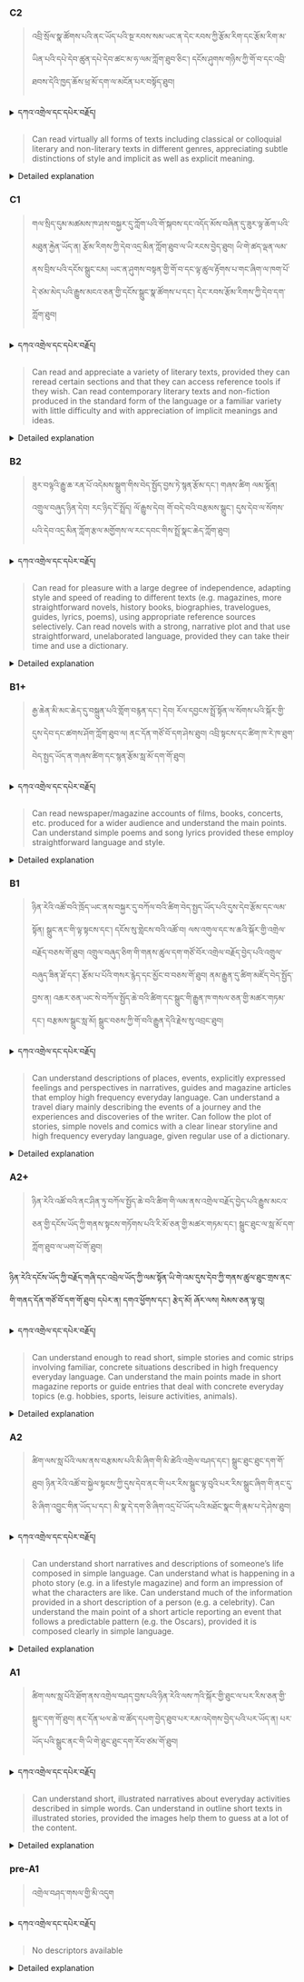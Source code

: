 ### C2
<!-- panels:start -->
<!-- div:left-panel -->

>འབྲི་སྲོལ་སྣ་ཚོགས་པའི་ནང་ཡོད་པའི་སྔ་རབས་སམ་ཡང་ན་དེང་རབས་ཀྱི་རྩོམ་རིག་དང་རྩོམ་རིག་མ་ཡིན་པའི་དཔེ་དེབ་ཚུན་དཔེ་དེབ་ཚང་མ་ཧ་ལམ་ཀློག་ཐུབ་ཅིང་། དངོས་ཤུགས་གཉིས་ཀྱི་གོ་བ་དང་འབྲི་ཐབས་དེའི་ཁྱད་ཆོས་ཕྲ་མོ་དག་ལ་མངོན་པར་བསྟོད་ཐུབ།




<details>
  <summary>དཀའ་འགྲེལ་དང་དཔེར་བརྗོད།</summary>

བདག་གིས་དེ་ལྷག་ཏུ་སྟབས་བདེའི་ཆ་ཤས་སུ་དབྱེ་རུ་བཅུག་པ་སྟེ།

1.སྐད་ཆ་དྭངས་ཤིང་གསལ་བ་སྟེ། འདིས་ཁྱོད་ཀྱིས་གོ་བདེ་ཤེས་སླ་བའི་ཐབས་ལ་བརྟེན་ནས་བཤད་ཆོག་པ་དང་འབྲི་ཆོག་པ་མཚོན་ ཁྱེད་ཀྱིས་དོན་སྙིང་ལྡན་པའི་ཚིག་བཀོལ་ནས་ཉན་མཁན་དང་ཀློག་པ་པོ་རྣམས་ལ་མཚོན་ན་རྙོག་འཛིང་ཆེན་པོ་མེད།
དཔེ་མཚོན་འདི་ལྟར། "དེ་རིང་གི་ནམ་མཁའ་ཧ་ཅང་སྔོ་"ཞེས་པ་ནི་སྟབས་བདེ་ཞིང་གསལ་བའི་ཚིག་གྲུབ་ཤིག་རེད།
</details>


<!-- div:right-panel -->

> Can read virtually all forms of texts including classical or colloquial literary and non-literary texts in 
different genres, appreciating subtle distinctions of style and implicit as well as explicit meaning.



<details>

  <summary>Detailed explanation</summary>

The person has the ability to read and comprehend virtually all forms of texts, including both classical and colloquial literary and non-literary texts in various genres. They possess the capability to appreciate subtle distinctions of style and understand both explicit and implicit meanings conveyed within the texts.

Overall, their reading proficiency enables them to engage with a wide range of texts, encompassing both literary and non-literary works. They can recognize and appreciate the nuances of different writing styles and grasp the implicit as well as explicit meanings conveyed within the texts.

</details>

<!-- panels:end -->




### C1
<!-- panels:start -->
<!-- div:left-panel -->

>  གལ་སྲིད་དུམ་མཚམས་ཁ་ཤས་བསྐྱར་དུ་ཀློག་པའི་གོ་སྐབས་དང་འདོད་མོས་བཞིན་དུ་ཟུར་ལྟ་ཆོག་པའི་མཐུན་རྐྱེན་ཡོད་ན། རྩོམ་རིགས་ཀྱི་དེབ་འདྲ་མིན་ཀློག་ཐུབ་ལ་ཡི་རངས་བྱེད་ཐུབ།
ཡི་གེ་ཚད་ལྡན་ལམ་ནས་བྲིས་པའི་དངོས་སྒྲུང་ངམ། ཡང་ན་ཤུགས་བསྟན་གྱི་གོ་བ་དང་ལྟ་ཚུལ་རྟོགས་པ་གང་ཞིག་ལ་ཁག་པོ་དེ་ཙམ་མེད་པའི་རྒྱུས་མངའ་ཅན་གྱི་དངོས་སྒྲུང་སྣ་ཚོགས་པ་དང་། དེང་རབས་རྩོམ་རིགས་ཀྱི་དེབ་དག་ཀློག་ཐུབ།




<details>
  <summary>དཀའ་འགྲེལ་དང་དཔེར་བརྗོད།</summary>

བདག་གིས་དེ་ལྷག་ཏུ་སྟབས་བདེའི་ཆ་ཤས་སུ་དབྱེ་རུ་བཅུག་པ་སྟེ།

1.སྐད་ཆ་དྭངས་ཤིང་གསལ་བ་སྟེ། འདིས་ཁྱོད་ཀྱིས་གོ་བདེ་ཤེས་སླ་བའི་ཐབས་ལ་བརྟེན་ནས་བཤད་ཆོག་པ་དང་འབྲི་ཆོག་པ་མཚོན་ ཁྱེད་ཀྱིས་དོན་སྙིང་ལྡན་པའི་ཚིག་བཀོལ་ནས་ཉན་མཁན་དང་ཀློག་པ་པོ་རྣམས་ལ་མཚོན་ན་རྙོག་འཛིང་ཆེན་པོ་མེད།
དཔེ་མཚོན་འདི་ལྟར། "དེ་རིང་གི་ནམ་མཁའ་ཧ་ཅང་སྔོ་"ཞེས་པ་ནི་སྟབས་བདེ་ཞིང་གསལ་བའི་ཚིག་གྲུབ་ཤིག་རེད།
</details>

<!-- div:right-panel -->

>Can read and appreciate a variety of literary texts, provided they can reread certain sections and that they can access reference tools if they wish.
Can read contemporary literary texts and non-fiction produced in the standard form of the language or a familiar variety with little difficulty and with appreciation of implicit meanings and ideas.





<details>

  <summary>Detailed explanation</summary>

The person has the ability to read and appreciate a variety of literary texts. They can engage with both contemporary literary works and non-fiction written in the standard form of the language or a familiar variety. They can understand these texts with little difficulty and demonstrate an appreciation for the implicit meanings and ideas conveyed within them.

Additionally, they may benefit from the option to reread certain sections of the texts and have access to reference tools if needed, which further enhances their understanding and appreciation.

Overall, their reading skills allow them to effectively comprehend and enjoy a range of literary texts, both contemporary works and non-fiction. They can grasp the implicit meanings and ideas presented within the texts, and if necessary, they can reread specific sections and utilize reference tools to deepen their understanding.

</details>

<!-- panels:end -->




### B2
<!-- panels:start -->
<!-- div:left-panel -->

> ཟུར་བལྟའི་རྒྱུ་ཆ་རན་པོ་འདེམས་སྒྲུག་གིས་བེད་སྤྱོད་བྱས་ཏེ་སྙན་རྩོམ་དང་། གཞས་ཚིག ལམ་སྟོན། འགྲུལ་བཞུད་ཉིན་དེབ། རང་ཉིད་ངོ་སྤྲོད། ལོ་རྒྱུས་དེབ། གོ་བདེ་བའི་བརྩམས་སྒྲུང་། དུས་དེབ་ལ་སོགས་པའི་དེབ་འདྲ་མིན་ཀློག་རྩལ་མགྱོགས་ལ་རང་དབང་གིས་སྤྲོ་སྣང་ཆེད་ཀློག་ཐུབ།
 



<details>
  <summary>དཀའ་འགྲེལ་དང་དཔེར་བརྗོད།</summary>

བདག་གིས་དེ་ལྷག་ཏུ་སྟབས་བདེའི་ཆ་ཤས་སུ་དབྱེ་རུ་བཅུག་པ་སྟེ།

1.སྐད་ཆ་དྭངས་ཤིང་གསལ་བ་སྟེ། འདིས་ཁྱོད་ཀྱིས་གོ་བདེ་ཤེས་སླ་བའི་ཐབས་ལ་བརྟེན་ནས་བཤད་ཆོག་པ་དང་འབྲི་ཆོག་པ་མཚོན་ ཁྱེད་ཀྱིས་དོན་སྙིང་ལྡན་པའི་ཚིག་བཀོལ་ནས་ཉན་མཁན་དང་ཀློག་པ་པོ་རྣམས་ལ་མཚོན་ན་རྙོག་འཛིང་ཆེན་པོ་མེད།
དཔེ་མཚོན་འདི་ལྟར། "དེ་རིང་གི་ནམ་མཁའ་ཧ་ཅང་སྔོ་"ཞེས་པ་ནི་སྟབས་བདེ་ཞིང་གསལ་བའི་ཚིག་གྲུབ་ཤིག་རེད།
</details>


<!-- div:right-panel -->

> Can read for pleasure with a large degree of independence, adapting style and speed of reading to different texts (e.g. magazines, more straightforward novels, history books, biographies, travelogues, 
guides, lyrics, poems), using appropriate reference sources selectively.
Can read novels with a strong, narrative plot and that use straightforward, unelaborated language, provided they can take their time and use a dictionary.




<details>

  <summary>Detailed explanation</summary>

The person has the ability to read for pleasure independently, adapting their reading style and speed to different types of texts. They can enjoy a wide range of materials such as magazines, straightforward novels, history books, biographies, travelogues, guides, lyrics, and poems. They are also able to use appropriate reference sources selectively to enhance their reading experience.

Furthermore, they can engage with novels that have a strong narrative plot and utilize straightforward, uncomplicated language. They can fully enjoy these novels as long as they have sufficient time and the option to use a dictionary for any unfamiliar words or phrases.

Overall, their reading skills allow them to immerse themselves in various texts for pleasure. They can adapt their reading approach based on the type of material and use reference sources effectively. They can also enjoy novels with engaging plots and clear language, given enough time and the availability of a dictionary for assistance.

</details>

<!-- panels:end -->






### B1+
<!-- panels:start -->
<!-- div:left-panel -->

> རྒྱ་ཆེན་མི་མང་ཆེད་དུ་བསྐྲུན་པའི་གློག་བརྙན་དང་། དེབ། རོལ་དབྱངས་སྤྲོ་སྟོན་ལ་སོགས་པའི་སྐོར་གྱི་དུས་དེབ་དང་ཚགས་ཤོག་ཀློག་ཐུབ་ལ། ནང་དོན་གཙོ་བོ་དག་ཤེས་ཐུབ།
འབྲི་སྟངས་དང་ཚིག་ཁ་རེ་ཁ་ཐུག་བེད་སྤྱད་ཡོད་ན་གཞས་ཚིག་དང་སྙན་རྩོམ་སླ་མོ་དག་གོ་ཐུབ།




<details>
  <summary>དཀའ་འགྲེལ་དང་དཔེར་བརྗོད།</summary>

བདག་གིས་དེ་ལྷག་ཏུ་སྟབས་བདེའི་ཆ་ཤས་སུ་དབྱེ་རུ་བཅུག་པ་སྟེ།

1.སྐད་ཆ་དྭངས་ཤིང་གསལ་བ་སྟེ། འདིས་ཁྱོད་ཀྱིས་གོ་བདེ་ཤེས་སླ་བའི་ཐབས་ལ་བརྟེན་ནས་བཤད་ཆོག་པ་དང་འབྲི་ཆོག་པ་མཚོན་ ཁྱེད་ཀྱིས་དོན་སྙིང་ལྡན་པའི་ཚིག་བཀོལ་ནས་ཉན་མཁན་དང་ཀློག་པ་པོ་རྣམས་ལ་མཚོན་ན་རྙོག་འཛིང་ཆེན་པོ་མེད།
དཔེ་མཚོན་འདི་ལྟར། "དེ་རིང་གི་ནམ་མཁའ་ཧ་ཅང་སྔོ་"ཞེས་པ་ནི་སྟབས་བདེ་ཞིང་གསལ་བའི་ཚིག་གྲུབ་ཤིག་རེད།
</details>

<!-- div:right-panel -->

> Can read newspaper/magazine accounts of films, books, concerts, etc. produced for a wider audience and understand the main points.
Can understand simple poems and song lyrics provided these employ straightforward language and style.




<details>

  <summary>Detailed explanation</summary>

The person has the ability to read newspaper and magazine accounts of films, books, concerts, and other cultural events intended for a broader audience. They can comprehend the main points conveyed in these accounts and understand the general information provided.

Additionally, they can understand simple poems and song lyrics as long as they employ straightforward language and style. They can grasp the meaning and appreciate the content of these texts without significant difficulty.

Overall, their reading skills enable them to engage with newspaper and magazine accounts of various cultural events and comprehend the main points presented. They can also understand simple poems and song lyrics that use clear and uncomplicated language.

</details>

<!-- panels:end -->

### B1
<!-- panels:start -->
<!-- div:left-panel -->

> ཉིན་རེའི་འཚོ་བའི་ཁྲོད་ཡང་ནས་བསྐྱར་དུ་བཀོལ་བའི་ཚིག་བེད་སྤྱད་ཡོད་པའི་དུས་དེབ་རྩོམ་དང་ལམ་སྟོན། སྒྲུང་ནང་གི་ལྟ་སྟངས་དང་། དངོས་སུ་གླེངས་བའི་འཚོ་བ། ལས་འགུལ་དང་ས་ཆའི་སྐོར་གྱི་འགྲེལ་བརྗོད་བཅས་གོ་ཐུབ།
འགྲུལ་བཞུད་ཅིག་གི་གནས་ཚུལ་དག་གཙོ་བོར་འགྲེལ་བརྗོད་བྱེད་པའི་འགྲུལ་བཞུད་ཟིན་ཐོ་དང་། རྩོམ་པ་པོའི་གསར་རྙེད་དང་མྱོང་བ་བཅས་གོ་ཐུབ།
ནམ་རྒྱུན་དུ་ཚིག་མཛོད་བེད་སྤྱོད་བྱས་ན། འཆར་ཅན་ཡང་སེ་བཀོལ་སྤྱོད་ཆེ་བའི་ཚིག་དང་སྒྲུང་གི་རྒྱུན་ཁ་གསལ་ཅན་གྱི་མཚར་གཏམ་དང་། བརྩམས་སྒྲུང་སླ་མོ། སྒྲུང་བཅས་ཀྱི་གོ་བའི་རྒྱུན་དེའི་རྗེས་སུ་འབྲང་ཐུབ།




<details>
  <summary>དཀའ་འགྲེལ་དང་དཔེར་བརྗོད།</summary>

བདག་གིས་དེ་ལྷག་ཏུ་སྟབས་བདེའི་ཆ་ཤས་སུ་དབྱེ་རུ་བཅུག་པ་སྟེ།

1.སྐད་ཆ་དྭངས་ཤིང་གསལ་བ་སྟེ། འདིས་ཁྱོད་ཀྱིས་གོ་བདེ་ཤེས་སླ་བའི་ཐབས་ལ་བརྟེན་ནས་བཤད་ཆོག་པ་དང་འབྲི་ཆོག་པ་མཚོན་ ཁྱེད་ཀྱིས་དོན་སྙིང་ལྡན་པའི་ཚིག་བཀོལ་ནས་ཉན་མཁན་དང་ཀློག་པ་པོ་རྣམས་ལ་མཚོན་ན་རྙོག་འཛིང་ཆེན་པོ་མེད།
དཔེ་མཚོན་འདི་ལྟར། "དེ་རིང་གི་ནམ་མཁའ་ཧ་ཅང་སྔོ་"ཞེས་པ་ནི་སྟབས་བདེ་ཞིང་གསལ་བའི་ཚིག་གྲུབ་ཤིག་རེད།
</details>

<!-- div:right-panel -->

> Can understand descriptions of places, events, explicitly expressed feelings and perspectives in narratives, guides and magazine articles that employ high frequency everyday language.
Can understand a travel diary mainly describing the events of a journey and the experiences and discoveries of the writer.
Can follow the plot of stories, simple novels and comics with a clear linear storyline and high frequency 
everyday language, given regular use of a dictionary.




<details>

  <summary>Detailed explanation</summary>

The person has the ability to understand descriptions of places, events, explicitly expressed feelings, and perspectives in narratives, guides, and magazine articles that use common everyday language. They can comprehend these texts that employ high-frequency vocabulary and relate to various topics.

Furthermore, they can understand a travel diary that primarily focuses on recounting the events of a journey, as well as the experiences and discoveries of the writer.

Additionally, they can follow the plot of stories, simple novels, and comics that have a clear linear storyline and use everyday language. While they may occasionally need to use a dictionary for unfamiliar words or phrases, they can still grasp the overall narrative.

Overall, their reading skills enable them to comprehend descriptions of places, events, emotions, and viewpoints presented in narratives, guides, and magazine articles that use common everyday language. They can also engage with travel diaries and follow the plot of stories, simple novels, and comics, even with occasional assistance from a dictionary.

</details>

<!-- panels:end -->





### A2+
<!-- panels:start -->
<!-- div:left-panel -->

>ཉིན་རེའི་འཚོ་བའི་ནང་ཤིན་ཏུ་བཀོལ་སྤྱོད་ཆེ་བའི་ཚིག་གི་ལམ་ནས་འགྲེལ་བརྗོད་བྱེད་པའི་རྒྱུས་མངའ་ཅན་གྱི་དངོས་ཡོད་ཀྱི་གནས་སྟངས་གཏོགས་པའི་རི་མོ་ཅན་གྱི་མཚར་གཏམ་དང་། སྒྲུང་ཐུང་ལ་སླ་མོ་དག་ཀློག་ཐུབ་ལ་ཡག་པོ་གོ་ཐུབ།

ཉིན་རེའི་དངོས་ཡོད་ཀྱི་བརྗོད་གཞི་དང་འབྲེལ་ཡོད་ཀྱི་ལམ་སྟོན་ཡི་གེ་འམ་དུས་དེབ་ཀྱི་གནས་ཚུལ་ཐུང་གྲས་ནང་གི་གནད་དོན་གཙོ་བོ་དག་གོ་ཐུབ། དཔེར་ན། དགའ་ཕྱོགས་དང་། རྩེད་མོ། ཞོར་ལས། སེམས་ཅན་ལྟ་བུ། 


<details>
  <summary>དཀའ་འགྲེལ་དང་དཔེར་བརྗོད།</summary>

བདག་གིས་དེ་ལྷག་ཏུ་སྟབས་བདེའི་ཆ་ཤས་སུ་དབྱེ་རུ་བཅུག་པ་སྟེ།

1.སྐད་ཆ་དྭངས་ཤིང་གསལ་བ་སྟེ། འདིས་ཁྱོད་ཀྱིས་གོ་བདེ་ཤེས་སླ་བའི་ཐབས་ལ་བརྟེན་ནས་བཤད་ཆོག་པ་དང་འབྲི་ཆོག་པ་མཚོན་ ཁྱེད་ཀྱིས་དོན་སྙིང་ལྡན་པའི་ཚིག་བཀོལ་ནས་ཉན་མཁན་དང་ཀློག་པ་པོ་རྣམས་ལ་མཚོན་ན་རྙོག་འཛིང་ཆེན་པོ་མེད།
དཔེ་མཚོན་འདི་ལྟར། "དེ་རིང་གི་ནམ་མཁའ་ཧ་ཅང་སྔོ་"ཞེས་པ་ནི་སྟབས་བདེ་ཞིང་གསལ་བའི་ཚིག་གྲུབ་ཤིག་རེད།
</details>

<!-- div:right-panel -->

> Can understand enough to read short, simple stories and comic strips involving familiar, concrete 
situations described in high frequency everyday language.
Can understand the main points made in short magazine reports or guide entries that deal with concrete 
everyday topics (e.g. hobbies, sports, leisure activities, animals).



<details>

  <summary>Detailed explanation</summary>

The person has the ability to understand short and simple stories, as well as comic strips, that depict familiar and concrete situations. These stories and comic strips use everyday language with high-frequency vocabulary.

Additionally, they can comprehend the main points conveyed in short magazine reports or guide entries that discuss concrete everyday topics. These topics can range from hobbies, sports, leisure activities, to animals. They are able to grasp the essential information presented in these texts.

Overall, their reading skills allow them to engage with short and simple stories, as well as comic strips, that depict familiar situations using everyday language. They can also understand the main points discussed in short magazine reports or guide entries related to concrete everyday topics.

</details>

<!-- panels:end -->



### A2
<!-- panels:start -->
<!-- div:left-panel -->

> ཚིག་ལས་སླ་པོའི་ལམ་ནས་བརྩམས་པའི་མི་ཞིག་གི་མི་ཚེའི་འགྲེལ་བཤད་དང་། སྒྲུང་ཐུང་ཐུང་དག་གོ་ཐུབ།
ཉིན་རེའི་འཚོ་བ་སྐྱེལ་སྟངས་ཀྱི་དུས་དེབ་ནང་གི་པར་རིས་སྒྲུང་ལྟ་བུའི་པར་རིས་སྒྲུང་ཞིག་གི་ནང་དུ་ཅི་ཞིག་འབྱུང་གིན་ཡོད་པ་དང་། མི་སྣ་དེ་དག་ཅི་ཞིག་འདྲ་པོ་ཡོད་པའི་མཐོང་སྣང་གི་རྣམ་པ་དེ་ཤེས་ཐུབ།

<details>
  <summary>དཀའ་འགྲེལ་དང་དཔེར་བརྗོད།</summary>

བདག་གིས་དེ་ལྷག་ཏུ་སྟབས་བདེའི་ཆ་ཤས་སུ་དབྱེ་རུ་བཅུག་པ་སྟེ།

1.སྐད་ཆ་དྭངས་ཤིང་གསལ་བ་སྟེ། འདིས་ཁྱོད་ཀྱིས་གོ་བདེ་ཤེས་སླ་བའི་ཐབས་ལ་བརྟེན་ནས་བཤད་ཆོག་པ་དང་འབྲི་ཆོག་པ་མཚོན་ ཁྱེད་ཀྱིས་དོན་སྙིང་ལྡན་པའི་ཚིག་བཀོལ་ནས་ཉན་མཁན་དང་ཀློག་པ་པོ་རྣམས་ལ་མཚོན་ན་རྙོག་འཛིང་ཆེན་པོ་མེད།
དཔེ་མཚོན་འདི་ལྟར། "དེ་རིང་གི་ནམ་མཁའ་ཧ་ཅང་སྔོ་"ཞེས་པ་ནི་སྟབས་བདེ་ཞིང་གསལ་བའི་ཚིག་གྲུབ་ཤིག་རེད།
</details>

<!-- div:right-panel -->

> Can understand short narratives and descriptions of someone’s life composed in simple language.
Can understand what is happening in a photo story (e.g. in a lifestyle magazine) and form an impression of 
what the characters are like.
Can understand much of the information provided in a short description of a person (e.g. a celebrity).
Can understand the main point of a short article reporting an event that follows a predictable pattern (e.g. 
the Oscars), provided it is composed clearly in simple language.



<details>

  <summary>Detailed explanation</summary>

The person has the ability to understand short narratives and descriptions of someone's life that are written in simple language. They can comprehend the content and follow the storyline of these texts.

Furthermore, they can understand the events and characters depicted in a photo story, such as those found in lifestyle magazines. They can form an impression of the characters and understand the narrative conveyed through the images.

Additionally, they can understand a significant amount of information provided in a short description of a person, including celebrities. They can grasp the main points and key details presented in these descriptions.

Moreover, they can understand the main point of a short article that reports an event following a predictable pattern, such as the Oscars. As long as the article is composed clearly in simple language, they can comprehend the central message and essential information conveyed.

Overall, their reading skills enable them to understand short narratives, descriptions of someone's life, photo stories, and short articles that discuss predictable events. They can comprehend the content, form impressions, and grasp the main points presented in these texts, provided they are written in simple and clear language.

</details>

<!-- panels:end -->




### A1
<!-- panels:start -->
<!-- div:left-panel -->

>ཚིག་ལས་སླ་པོའི་ཐོག་ནས་འགྲེལ་བཤད་བྱས་པའི་ཉིན་རེའི་ལས་ཀའི་སྐོར་གྱི་ཐུང་ལ་པར་རིས་ཅན་གྱི་སྒྲུང་དག་གོ་ཐུབ།
ནང་དོན་ཕལ་ཆེ་བ་ཚོད་དཔག་བྱེད་ཐུབ་པར་རམ་འདེགས་བྱེད་པའི་པར་ཡོད་ན། པར་ཡོད་པའི་སྒྲུང་ནང་གི་ཡི་གེ་ཐུང་ཐུང་དག་རོབ་ཙམ་གོ་ཐུབ།

 
<details>
  <summary>དཀའ་འགྲེལ་དང་དཔེར་བརྗོད།</summary>

བདག་གིས་དེ་ལྷག་ཏུ་སྟབས་བདེའི་ཆ་ཤས་སུ་དབྱེ་རུ་བཅུག་པ་སྟེ།

1.སྐད་ཆ་དྭངས་ཤིང་གསལ་བ་སྟེ། འདིས་ཁྱོད་ཀྱིས་གོ་བདེ་ཤེས་སླ་བའི་ཐབས་ལ་བརྟེན་ནས་བཤད་ཆོག་པ་དང་འབྲི་ཆོག་པ་མཚོན་ ཁྱེད་ཀྱིས་དོན་སྙིང་ལྡན་པའི་ཚིག་བཀོལ་ནས་ཉན་མཁན་དང་ཀློག་པ་པོ་རྣམས་ལ་མཚོན་ན་རྙོག་འཛིང་ཆེན་པོ་མེད།
དཔེ་མཚོན་འདི་ལྟར། "དེ་རིང་གི་ནམ་མཁའ་ཧ་ཅང་སྔོ་"ཞེས་པ་ནི་སྟབས་བདེ་ཞིང་གསལ་བའི་ཚིག་གྲུབ་ཤིག་རེད།
</details>

<!-- div:right-panel -->

> Can understand short, illustrated narratives about everyday activities described in simple words.
Can understand in outline short texts in illustrated stories, provided the images help them to guess at a lot 
of the content.


<details>

  <summary>Detailed explanation</summary>

The person has the ability to understand short illustrated narratives that depict everyday activities and are described using simple words. They can comprehend the storyline and content of these narratives, aided by the accompanying illustrations.

Furthermore, they can understand the basic outline and main points of short texts within illustrated stories. The presence of images assists them in inferring and guessing the content, allowing them to grasp the overall meaning of the texts.

Overall, their reading skills enable them to understand short narratives about everyday activities, described in simple words and accompanied by illustrations. They can also follow the outline and main points of short texts within illustrated stories, leveraging the visual cues to enhance their understanding.

</details>

<!-- panels:end -->




### pre-A1
<!-- panels:start -->
<!-- div:left-panel -->

> འགྲེལ་བཤད་གསལ་གྱི་མི་འདུག 

<details>
  <summary>དཀའ་འགྲེལ་དང་དཔེར་བརྗོད།</summary>

...
</details>

<!-- div:right-panel -->

> No descriptors available

<details>

  <summary>Detailed explanation</summary>
...

</details>

<!-- panels:end -->

